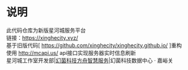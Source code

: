 # 说明
此代码仓库为新版星河城服务平台<br>
链接：https://xinghecity.xyz/ <br>
基于旧版代码[ https://github.com/xinghecity/xinghecity.github.io/ ]重构<br>
使用 http://mcapi.us/ api接口实现服务器实时信息刷新<br>
星河城工作室开发部|<a href='https://ark.magicjun.cn:59565/'>幻菌科技方舟智慧服务</a>|幻菌科技数据中心 · 嘉峪关
